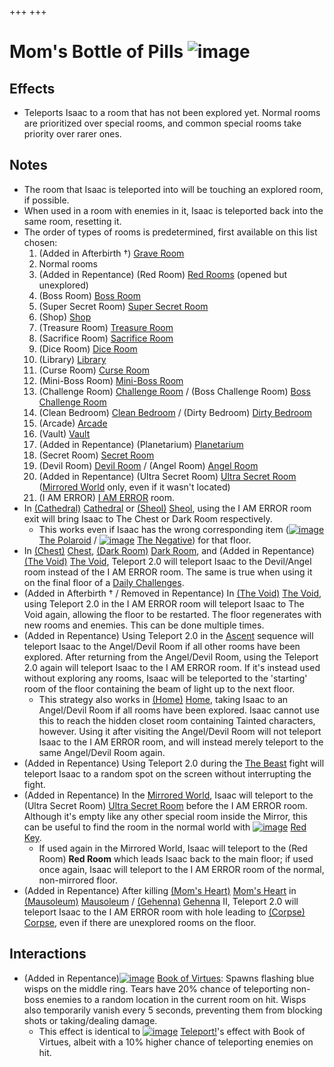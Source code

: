 +++
+++

 # Mom's Bottle of Pills ![image](/image/Mom%27s_Bottle_of_Pills.png) 


Effects
---------


* Teleports Isaac to a room that has not been explored yet. Normal rooms are prioritized over special rooms, and common special rooms take priority over rarer ones.


Notes
-------


* The room that Isaac is teleported into will be touching an explored room, if possible.
* When used in a room with enemies in it, Isaac is teleported back into the same room, resetting it.
* The order of types of rooms is predetermined, first available on this list chosen:
	1. (Added in Afterbirth †) [Grave Room](/wiki/Grave_Room "Grave Room")
	2. Normal rooms
	3. (Added in Repentance) (Red Room) [Red Rooms](/wiki/Red_Room "Red Room") (opened but unexplored)
	4. (Boss Room) [Boss Room](/wiki/Boss_Room "Boss Room")
	5. (Super Secret Room) [Super Secret Room](/wiki/Super_Secret_Room "Super Secret Room")
	6. (Shop) [Shop](/wiki/Shop "Shop")
	7. (Treasure Room) [Treasure Room](/wiki/Treasure_Room "Treasure Room")
	8. (Sacrifice Room) [Sacrifice Room](/wiki/Sacrifice_Room "Sacrifice Room")
	9. (Dice Room) [Dice Room](/wiki/Dice_Room "Dice Room")
	10. (Library) [Library](/wiki/Library "Library")
	11. (Curse Room) [Curse Room](/wiki/Curse_Room "Curse Room")
	12. (Mini-Boss Room) [Mini-Boss Room](/wiki/Mini-Boss_Room "Mini-Boss Room")
	13. (Challenge Room) [Challenge Room](/wiki/Challenge_Room "Challenge Room") / (Boss Challenge Room) [Boss Challenge Room](/wiki/Boss_Challenge_Room "Boss Challenge Room")
	14. (Clean Bedroom) [Clean Bedroom](/wiki/Clean_Bedroom "Clean Bedroom") / (Dirty Bedroom) [Dirty Bedroom](/wiki/Dirty_Bedroom "Dirty Bedroom")
	15. (Arcade) [Arcade](/wiki/Arcade "Arcade")
	16. (Vault) [Vault](/wiki/Vault "Vault")
	17. (Added in Repentance) (Planetarium) [Planetarium](/wiki/Planetarium "Planetarium")
	18. (Secret Room) [Secret Room](/wiki/Secret_Room "Secret Room")
	19. (Devil Room) [Devil Room](/wiki/Devil_Room "Devil Room") / (Angel Room) [Angel Room](/wiki/Angel_Room "Angel Room")
	20. (Added in Repentance) (Ultra Secret Room) [Ultra Secret Room](/wiki/Ultra_Secret_Room "Ultra Secret Room") ([Mirrored World](/wiki/Mirrored_World "Mirrored World") only, even if it wasn't located)
	21. (I AM ERROR) [I AM ERROR](/wiki/I_AM_ERROR "I AM ERROR") room.
* In [(Cathedral)](/wiki/Cathedral "Cathedral") [Cathedral](/wiki/Cathedral "Cathedral") or [(Sheol)](/wiki/Sheol "Sheol") [Sheol](/wiki/Sheol "Sheol"), using the I AM ERROR room exit will bring Isaac to The Chest or Dark Room respectively.
	+ This works even if Isaac has the wrong corresponding item ([![image](/image/The_Polaroid.png)](/wiki/The_Polaroid "The Polaroid") [The Polaroid](/wiki/The_Polaroid "The Polaroid") / [![image](/image/The_Negative.png)](/wiki/The_Negative "The Negative") [The Negative](/wiki/The_Negative "The Negative")) for that floor.
* In [(Chest)](/wiki/Chest_(Floor) "Chest") [Chest](/wiki/Chest_(Floor) "Chest (Floor)"), [(Dark Room)](/wiki/Dark_Room "Dark Room") [Dark Room](/wiki/Dark_Room "Dark Room"), and (Added in Repentance) [(The Void)](/wiki/The_Void "The Void") [The Void](/wiki/The_Void "The Void"), Teleport 2.0 will teleport Isaac to the Devil/Angel room instead of the I AM ERROR room. The same is true when using it on the final floor of a [Daily Challenges](/wiki/Daily_Challenges "Daily Challenges").
* (Added in Afterbirth † / Removed in Repentance) In [(The Void)](/wiki/The_Void "The Void") [The Void](/wiki/The_Void "The Void"), using Teleport 2.0 in the I AM ERROR room will teleport Isaac to The Void again, allowing the floor to be restarted. The floor regenerates with new rooms and enemies. This can be done multiple times.
* (Added in Repentance) Using Teleport 2.0 in the [Ascent](/wiki/Ascent "Ascent") sequence will teleport Isaac to the Angel/Devil Room if all other rooms have been explored. After returning from the Angel/Devil Room, using the Teleport 2.0 again will teleport Isaac to the I AM ERROR room. If it's instead used without exploring any rooms, Isaac will be teleported to the 'starting' room of the floor containing the beam of light up to the next floor.
	+ This strategy also works in [(Home)](/wiki/Home "Home") [Home](/wiki/Home "Home"), taking Isaac to an Angel/Devil Room if all rooms have been explored. Isaac cannot use this to reach the hidden closet room containing Tainted characters, however. Using it after visiting the Angel/Devil Room will not teleport Isaac to the I AM ERROR room, and will instead merely teleport to the same Angel/Devil Room again.
* (Added in Repentance) Using Teleport 2.0 during the [The Beast](/wiki/The_Beast "The Beast") fight will teleport Isaac to a random spot on the screen without interrupting the fight.
* (Added in Repentance) In the [Mirrored World](/wiki/Mirrored_World "Mirrored World"), Isaac will teleport to the (Ultra Secret Room) [Ultra Secret Room](/wiki/Ultra_Secret_Room "Ultra Secret Room") before the I AM ERROR room. Although it's empty like any other special room inside the Mirror, this can be useful to find the room in the normal world with [![image](/image/Red_Key.png)](/wiki/Red_Key "Red Key") [Red Key](/wiki/Red_Key "Red Key").
	+ If used again in the Mirrored World, Isaac will teleport to the (Red Room) **Red Room** which leads Isaac back to the main floor; if used once again, Isaac will teleport to the I AM ERROR room of the normal, non-mirrored floor.
* (Added in Repentance) After killing [(Mom's Heart)](/wiki/Mom%27s_Heart "Mom's Heart") [Mom's Heart](/wiki/Mom%27s_Heart "Mom's Heart") in [(Mausoleum)](/wiki/Mausoleum "Mausoleum") [Mausoleum](/wiki/Mausoleum "Mausoleum") / [(Gehenna)](/wiki/Gehenna "Gehenna") [Gehenna](/wiki/Gehenna "Gehenna") II, Teleport 2.0 will teleport Isaac to the I AM ERROR room with hole leading to [(Corpse)](/wiki/Corpse "Corpse") [Corpse](/wiki/Corpse "Corpse"), even if there are unexplored rooms on the floor.


Interactions
--------------


* (Added in Repentance)[![image](/image/Book_of_Virtues.png)](/wiki/Book_of_Virtues "Book of Virtues") [Book of Virtues](/wiki/Book_of_Virtues "Book of Virtues"): Spawns flashing blue wisps on the middle ring. Tears have 20% chance of teleporting non-boss enemies to a random location in the current room on hit. Wisps also temporarily vanish every 5 seconds, preventing them from blocking shots or taking/dealing damage.
	+ This effect is identical to [![image](/image/Teleport!.png)](/wiki/Teleport! "Teleport!") [Teleport!](/wiki/Teleport! "Teleport!")'s effect with Book of Virtues, albeit with a 10% higher chance of teleporting enemies on hit.


